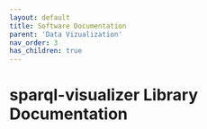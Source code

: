 ```yaml
---
layout: default
title: Software Documentation
parent: 'Data Vizualization'
nav_order: 3
has_children: true
---
```

# sparql-visualizer Library Documentation